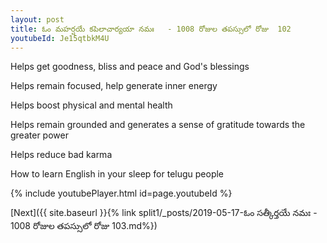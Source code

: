 ```yaml
---
layout: post
title: ఓం మహర్షయే కపిలాచార్యయా నమః   - 1008 రోజుల తపస్సులో రోజు  102
youtubeId: Je15qtbkM4U
---
```

 
 
Helps get goodness, bliss and peace and God's blessings
 
Helps remain focused, help generate inner energy 
 
Helps boost physical and mental health 
 
Helps remain grounded and generates a sense of gratitude towards the greater power 
 
Helps reduce bad karma
 
How to learn English in your sleep for telugu people
 
 
 
 


{% include youtubePlayer.html id=page.youtubeId %}
 
[Next]({{ site.baseurl }}{% link split1/_posts/2019-05-17-ఓం సత్కీర్తయే నమః   - 1008 రోజుల తపస్సులో రోజు  103.md%})
 

